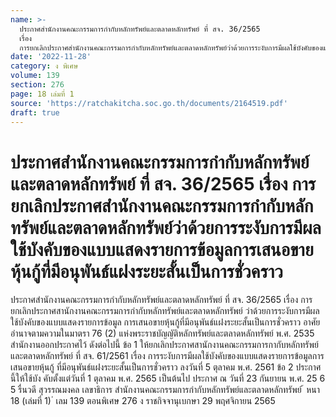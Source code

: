 ```yaml
---
name: >-
  ประกาศสำนักงานคณะกรรมการกำกับหลักทรัพย์และตลาดหลักทรัพย์ ที่ สจ. 36/2565
  เรื่อง
  การยกเลิกประกาศสำนักงานคณะกรรมการกำกับหลักทรัพย์และตลาดหลักทรัพย์ว่าด้วยการระงับการมีผลใช้บังคับของแบบแสดงรายการข้อมูลการเสนอขายหุ้นกู้ที่มีอนุพันธ์แฝงระยะสั้นเป็นการชั่วคราว
date: '2022-11-28'
category: ง พิเศษ
volume: 139
section: 276
page: 18 เล่มที่ 1
source: 'https://ratchakitcha.soc.go.th/documents/2164519.pdf'
draft: true
---
```


# ประกาศสำนักงานคณะกรรมการกำกับหลักทรัพย์และตลาดหลักทรัพย์ ที่ สจ. 36/2565 เรื่อง การยกเลิกประกาศสำนักงานคณะกรรมการกำกับหลักทรัพย์และตลาดหลักทรัพย์ว่าด้วยการระงับการมีผลใช้บังคับของแบบแสดงรายการข้อมูลการเสนอขายหุ้นกู้ที่มีอนุพันธ์แฝงระยะสั้นเป็นการชั่วคราว

ประกาศสำนักงานคณะกรรมการกำกับหลักทรัพย์และตลาดหลักทรัพย์ ที่ สจ. 36/2565 เรื่อง การยกเลิกประกาศสานักงานคณะกรรมการกำกับหลักทรัพย์และตลาดหลักทรัพย์ ว่าด้วยการระงับการมีผลใช้บังคับของแบบแสดงรายการข้อมูล การเสนอขายหุ้นกู้ที่มีอนุพันธ์แฝงระยะสั้นเป็นการชั่วคราว อาศัยอำนาจตามความในมาตรา 76 (2) แห่งพระราชบัญญัติหลักทรัพย์และตลาดหลักทรัพย์ พ.ศ. 2535 สำนักงานออกประกาศไว้ ดังต่อไปนี้ ข้อ 1 ให้ยกเลิกประกาศสานักงานคณะกรรมการกากับหลักทรัพย์และตลาดหลักทรัพย์ ที่ สจ. 61/2561 เรื่อง การระงับการมีผลใช้บังคับของแบบแสดงรายการข้อมูลการเสนอขายหุ้นกู้ ที่มีอนุพันธ์แฝงระยะสั้นเป็นการชั่วคราว ลงวันที่ 5 ตุลาคม พ.ศ. 2561 ข้อ 2 ประกาศนี้ให้ใช้บัง คับตั้งแต่วันที่ 1 ตุลาคม พ.ศ. 2565 เป็นต้นไป ประกาศ ณ วันที่ 23 กันยายน พ.ศ. 25 6 5 รื่นวดี สุวรรณมงคล เลขาธิการ สำนักงานคณะกรรมการกำกับหลักทรัพย์และตลาดหลักทรัพย์ ้ หนา 18 (เล่มที่ 1) ่ เลม 139 ตอนพิเศษ 276 ง ราชกิจจานุเบกษา 29 พฤศจิกายน 2565
